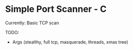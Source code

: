 # Simple Port Scanner - C 

Currently: Basic TCP scan 

TODO:
* Args (stealthy, full tcp, masquerade, threads, xmas tree)


